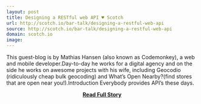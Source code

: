 ```yaml
---
layout: post
title: Designing a RESTful web API ♥ Scotch
url: http://scotch.io/bar-talk/designing-a-restful-web-api
source: http://scotch.io/bar-talk/designing-a-restful-web-api
domain: scotch.io
image: 
---
```


<p>This guest-blog is by Mathias Hansen (also known as Codemonkey), a web and mobile developer.Day-to-day he works for a digital agency and on the side he works on awesome projects with his wife, including Geocodio (ridiculously cheap bulk geocoding) and What’s Open Nearby?(find stores that are open near you!).Introduction Everybody provides API’s these days.</p>
<center><p><a href="http://scotch.io/bar-talk/designing-a-restful-web-api" style='padding:25px; font-sze:18px; font-weight: bold;'>Read Full Story</a></p></center>
